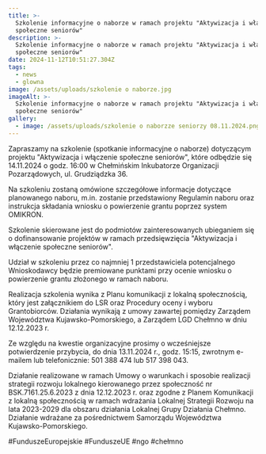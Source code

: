 ```yaml
---
title: >-
  Szkolenie informacyjne o naborze w ramach projektu "Aktywizacja i włączenie
  społeczne seniorów"
description: >-
  Szkolenie informacyjne o naborze w ramach projektu "Aktywizacja i włączenie
  społeczne seniorów"
date: 2024-11-12T10:51:27.304Z
tags:
  - news
  - glowna
image: /assets/uploads/szkolenie o naborze.jpg
imageAlt: >-
  Szkolenie informacyjne o naborze w ramach projektu "Aktywizacja i włączenie
  społeczne seniorów"
gallery:
  - image: /assets/uploads/szkolenie o naborzze seniorzy 08.11.2024.png
---
```

Zapraszamy na szkolenie (spotkanie informacyjne o naborze) dotyczącym projektu "Aktywizacja i włączenie społeczne seniorów", które odbędzie się 14.11.2024 o godz. 16:00 w Chełmińskim Inkubatorze Organizacji Pozarządowych, ul. Grudziądzka 36. 

Na szkoleniu zostaną omówione szczegółowe informacje dotyczące planowanego naboru, m.in. zostanie przedstawiony Regulamin naboru oraz instrukcja składania wniosku o powierzenie grantu poprzez system OMIKRON. 

Szkolenie skierowane jest do podmiotów zainteresowanych ubieganiem się o dofinansowanie projektów w ramach przedsięwzięcia "Aktywizacja i włączenie społeczne seniorów".

Udział w szkoleniu przez co najmniej 1 przedstawiciela potencjalnego Wnioskodawcy będzie premiowane punktami przy ocenie wniosku o powierzenie grantu złożonego w ramach naboru.

Realizacja szkolenia wynika z Planu komunikacji z lokalną społecznością, który jest załącznikiem do LSR oraz Procedury oceny i wyboru Grantobiorców. Działania wynikają z umowy zawartej pomiędzy Zarządem Województwa Kujawsko-Pomorskiego, a Zarządem LGD Chełmno w dniu 12.12.2023 r.

Ze względu na kwestie organizacyjne prosimy o wcześniejsze potwierdzenie przybycia, do dnia 13.11.2024 r., godz. 15:15, zwrotnym e-mailem lub telefonicznie: 501 388 474 lub 517 398 043. 

Działanie realizowane w ramach Umowy o warunkach i sposobie realizacji strategii rozwoju lokalnego kierowanego przez społeczność nr BSK.7161.25.6.2023 z dnia 12.12.2023 r. oraz zgodne z Planem Komunikacji z lokalną społecznością w ramach wdrażania Lokalnej Strategii Rozwoju na lata 2023-2029 dla obszaru działania Lokalnej Grupy Działania Chełmno. Działanie wdrażane za pośrednictwem Samorządu Województwa Kujawsko-Pomorskiego. 

\#FunduszeEuropejskie #FunduszeUE #ngo #chełmno
